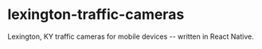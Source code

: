 # lexington-traffic-cameras
Lexington, KY traffic cameras for mobile devices -- written in React Native.

